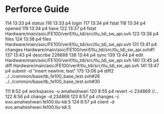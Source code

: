 # Perforce Guide

   114  13:33   p4 status
   116  13:33   p4 login
   117  13:34   p4 fstat
   118  13:34   p4 opened
   119  13:34   p4 have
   122  13:37   p4 fstat Hardware/main/asic/FE100/verif/tlu_tdi/src/tlu_tdi_sw_api.svh
   123  13:38   p4 files
   124  13:38   p4 files Hardware/main/asic/FE100/verif/tlu_tdi/src/tlu_tdi_sw_api.svh
   131  13:41   p4 changes Hardware/main/asic/FE100/verif/tlu_tdi/src/tlu_tdi_sw_api.svh#1
   137  13:43   p4 describe 226688
   138  13:44   p4 sync
   139  13:44   p4 edit Hardware/main/asic/FE100/verif/tlu_tdi/src/tlu_tdi_sw_api.svh
   140  13:45   p4 diff Hardware/main/asic/FE100/verif/tlu_tdi/src/tlu_tdi_sw_api.svh
   141  13:47   p4 submit -d "insert newline, test"
   175  13:06   p4 diff2 ../../common/base/tb_fe100_base_test.svh#26 ../../common/base/tb_fe100_base_test.svh#30

   111  8:52    p4 workspaces -u amaheshwari
   120  8:55    p4 revert -c 234869 //...
   122  8:56    p4 change -d 234869
   123  8:57    p4 changes -c evo.amaheshwari.fe100.tlu-tdi.5
   124  8:57    p4 client -d evo.amaheshwari.fe100.tlu-tdi.5